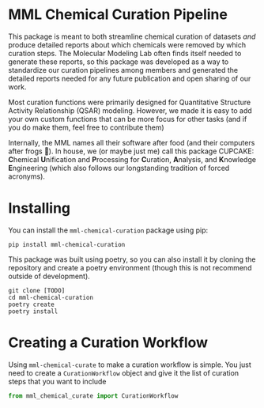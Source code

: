 # MML Chemical Curation Pipeline
This package is meant to both streamline chemical curation of datasets *and*
produce detailed reports about which chemicals were removed by which curation
steps. The Molecular Modeling Lab often finds itself needed to generate these
reports, so this package was developed as a way to standardize our curation
pipelines among members and generated the detailed reports needed for any future
publication and open sharing of our work.

Most curation functions were primarily designed for Quantitative Structure
Activity Relationship (QSAR) modeling. However, we made it is easy to add your own
custom functions that can be more focus for other tasks (and if you do make them,
feel free to contribute them)

Internally, the MML names all their software after food (and their computers after frogs :frog:).
In house, we (or maybe just me) call this package CUPCAKE:
**C**hemical **U**nification and **P**rocessing for **C**uration,
**A**nalysis, and **K**nowledge **E**ngineering
(which also follows our longstanding tradition of forced acronyms).

# Installing
You can install the `mml-chemical-curation` package using pip:
```shell
pip install mml-chemical-curation
```

This package was built using poetry, so you can also install it by cloning the
repository and create a poetry environment
(though this is not recommend outside of development).
```shell
git clone [TODO]
cd mml-chemical-curation
poetry create
poetry install
```

# Creating a Curation Workflow
Using `mml-chemical-curate` to make a curation workflow is simple.
You just need to create a `CurationWorkflow` object and give it the
list of curation steps that you want to include
```python
from mml_chemical_curate import CurationWorkflow

```
